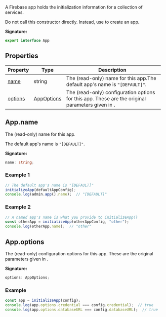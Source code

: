 A Firebase app holds the initialization information for a collection of services.

Do not call this constructor directly. Instead, use  to create an app.

<b>Signature:</b>

```typescript
export interface App 
```

## Properties

|  Property | Type | Description |
|  --- | --- | --- |
|  [name](./firebase-admin.app.app.md#appname) | string | The (read-only) name for this app.<!-- -->The default app's name is <code>&quot;[DEFAULT]&quot;</code>. |
|  [options](./firebase-admin.app.app.md#appoptions) | [AppOptions](./firebase-admin.app.appoptions.md#appoptions_interface) | The (read-only) configuration options for this app. These are the original parameters given in . |

## App.name

The (read-only) name for this app.

The default app's name is `"[DEFAULT]"`<!-- -->.

<b>Signature:</b>

```typescript
name: string;
```

### Example 1


```javascript
// The default app's name is "[DEFAULT]"
initializeApp(defaultAppConfig);
console.log(admin.app().name);  // "[DEFAULT]"

```

### Example 2


```javascript
// A named app's name is what you provide to initializeApp()
const otherApp = initializeApp(otherAppConfig, "other");
console.log(otherApp.name);  // "other"

```

## App.options

The (read-only) configuration options for this app. These are the original parameters given in .

<b>Signature:</b>

```typescript
options: AppOptions;
```

### Example


```javascript
const app = initializeApp(config);
console.log(app.options.credential === config.credential);  // true
console.log(app.options.databaseURL === config.databaseURL);  // true

```


